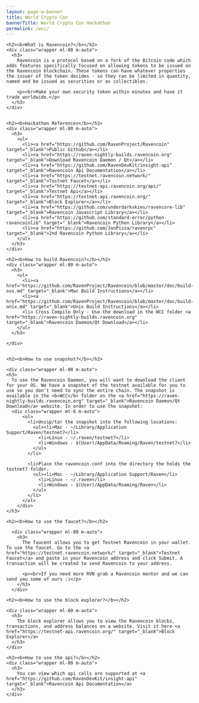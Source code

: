 ```yaml
---
layout: page-w-banner
title: World Crypto Con
bannerTitle: World Crypto Con Hackathon
permalink: /wcc/
---
```


<div class="page-content">
  <div class="wrapper mt-8 mb-32 m-auto">

    <h2><b>What is Ravencoin?</b></h2>
    <div class="wrapper ml-80 m-auto">
      <h3>
        Ravencoin is a protocol based on a fork of the Bitcoin code which adds features specifically focused on allowing tokens to be issued on the Ravencoin blockchain. These tokens can have whatever properties the issuer of the token decides - so they can be limited in quantity, named and be issued as securities or as collectibles.

        <p><br>Make your own security token within minutes and have it trade worldwide.</p>
      </h3>
    </div>


    <h2><b>Hackathon References</b></h2>
    <div class="wrapper ml-80 m-auto">
      <h3>
        <ul>
          <li><a href="https://github.com/RavenProject/Ravencoin" target="_blank">Public Github</a></li>
          <li><a href="https://raven-nightly-builds.ravencoin.org" target="_blank">Download Ravencoin Daemon / Qt</a></li>
          <li><a href="https://github.com/RavenDevKit/insight-api" target="_blank">Ravencoin Api Documentation</a></li>
          <li><a href="https://testnet.ravencoin.network/" target="_blank">Testnet Faucet</a></li>
          <li><a href="https://testnet-api.ravencoin.org/api/" target="_blank">Testnet Api</a></li>
          <li><a href="https://testnet-api.ravencoin.org/" target="_blank">Block Explorer</a></li>
          <li><a href="https://github.com/underdarkskies/ravencore-lib" target="_blank">Ravencoin Javascript Library</a></li>
          <li><a href="https://github.com/standard-error/python-ravencoinlib" target="_blank">Ravencoin Python Library</a></li>
          <li><a href="https://github.com/JonPizza/ravenrpc" target="_blank">2nd Ravencoin Python Library</a></li> 
        </ul>
      </h3>
    </div>

    <h2><b>How to build Ravencoin?</b></h2>
    <div class="wrapper ml-80 m-auto">
      <h3>
        <ul>
          <li><a href="https://github.com/RavenProject/Ravencoin/blob/master/doc/build-osx.md" target="_blank">Mac Build Instructions</a></li>
          <li><a href="https://github.com/RavenProject/Ravencoin/blob/master/doc/build-unix.md" target="_blank">Unix Build Instructions</a></li>
          <li> Cross Compile Only - Use the download in the WCC folder <a href="https://raven-nightly-builds.ravencoin.org" target="_blank">Ravencoin Daemon/Qt Download</a></li>
        </ul>
      </h3>

    </div>


    <h2><b>How to use snapshot?</b></h2>

    <div class="wrapper ml-80 m-auto">
    <h3>
      To use the Ravencoin Daemon, you will want to download the client for your OS. We have a snapshot of the testnet available for you to use so you don't need to sync the entire chain. The snapshot is available in the <b>WCC</b> folder on the <a href="https://raven-nightly-builds.ravencoin.org" target="_blank">Ravencoin Daemon/Qt Download</a> website. In order to use the snapshot:
      <div class="wrapper mt-6 m-auto">
          <ol>
            <li>Unzip/tar the snapshot into the following locations:
              <ul><li>Mac - ~/Library/Application Support/Raven/testnet7</li>
                <li>Linux - ~/.raven/testnet7</li>
                <li>Windows - $(User)/AppData/Roaming/Raven/testnet7</li>
              </ul>
            </li>

            <li>Place the ravencoin.conf into the directory the holds the testnet7 folder.
              <ul><li>Mac - ~/Library/Application Support/Raven</li>
                <li>Linux - ~/.raven</li>
                <li>Windows - $(User)/AppData/Roaming/Raven</li>
              </ul>
            </li>
          </ol>
        </div>
    </h3>
  </div>

    <h2><b>How to use the faucet?</b></h2>

      <div class="wrapper ml-80 m-auto">
        <h3>
          The faucent allows you to get Testnet Ravencoin in your wallet. To use the faucet. Go to the <a href="https://testnet.ravencoin.network/" target="_blank">Testnet Faucet</a> and paste in your Ravencoin address and click Submit. A transaction will be created to send Ravencoin to your address.

          <p><br>If you need more RVN grab a Ravencoin mentor and we can send you some of ours :)</p>
        </h3>
      </div>

    <h2><b>How to use the block explorer?</b></h2>

    <div class="wrapper ml-80 m-auto">
      <h3>
        The block explorer allows you to view the Ravencoin blocks, transactions, and address balances on a website. Visit it here <a href="https://testnet-api.ravencoin.org/" target="_blank">Block Explorer</a>
      </h3>
    </div>

    <h2><b>How to use the api?</b></h2>
    <div class="wrapper ml-80 m-auto">
      <h3>
        You can view which api calls are supported at <a href="https://github.com/RavenDevKit/insight-api" target="_blank">Ravencoin Api Documentation</a>
      </h3>
    </div>
  </div>
</div>
